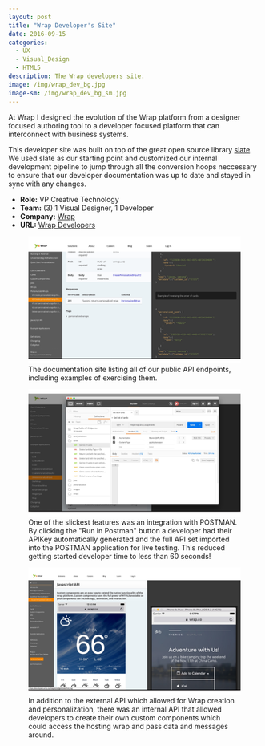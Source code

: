 ```yaml
---
layout: post
title: "Wrap Developer's Site"
date: 2016-09-15
categories:
  - UX
  - Visual_Design
  - HTML5
description: The Wrap developers site.
image: /img/wrap_dev_bg.jpg
image-sm: /img/wrap_dev_bg_sm.jpg
---
```

At Wrap I designed the evolution of the Wrap platform from a designer focused authoring tool to a developer focused platform that can interconnect with business systems. 

This developer site was built on top of the great open source library [slate](https://github.com/lord/slate). We used slate as our starting point and customized our internal development pipeline to jump through all the conversion hoops neccessary to ensure that our developer documentation was up to date and stayed in sync with any changes. 

+ **Role:** VP Creative Technology
+ **Team:** (3) 1 Visual Designer, 1 Developer
+ **Company:** [Wrap](https://wrap.co/)
+ **URL:** [Wrap Developers](https://developers.wrap.co/)

<figure>
  <a href="/img/wrap_dev_img1.jpg" title="">
    <img src="/img/wrap_dev_img1.jpg" alt="Placeholder"/>
  </a>
  <figcaption>The documentation site listing all of our public API endpoints, including examples of exercising them.</figcaption>
</figure>

<figure>
    <a href="/img/wrap_dev_img2.jpg" title="">
    <img src="/img/wrap_dev_img2.jpg" alt="Placeholder"/>
  </a>
  <figcaption>One of the slickest features was an integration with POSTMAN. By clicking the "Run in Postman" button a developer had their APIKey automatically generated and the full API set imported into the POSTMAN application for live testing. This reduced getting started developer time to less than 60 seconds!</figcaption>
</figure>

<figure>
  <a href="/img/wrap_dev_img3.jpg" title="">
    <img src="/img/wrap_dev_img3.jpg" alt="Placeholder"/>
  </a>
  <figcaption>In addition to the external API which allowed for Wrap creation and personalization, there was an internal API that allowed developers to create their own custom components which could access the hosting wrap and pass data and messages around.</figcaption>
</figure>